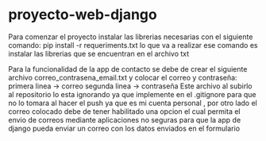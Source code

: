 # proyecto-web-django

Para comenzar el proyecto instalar las librerias necesarias con el siguiente comando:
  pip install -r  requeriments.txt
   lo que va a realizar ese comando es instalar las librerias que se encuentran en el archivo txt

Para la funcionalidad de la app de contacto se debe de crear el siguiente archivo correo_contrasena_email.txt y colocar el correo y contraseña:
  primera linea -> correo
  segunda linea -> contraseña 
  Este archivo al subirlo al repositorio lo esta ignorando ya que implemente en el .gitignore para que no lo tomara al hacer el push ya que es mi cuenta personal , por otro lado
  el correo colocado debe de tener habilitado una opcion el cual permita el envio de correos mediante aplicaciones no seguras para que la app de django pueda enviar un correo con
  los datos enviados en el formulario
